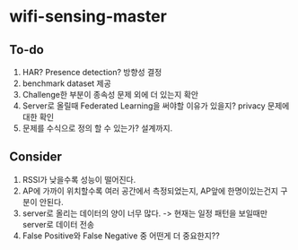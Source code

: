 # wifi-sensing-master


## To-do
1. HAR? Presence detection? 방향성 결정
2. benchmark dataset 제공
3. Challenge한 부분이 종속성 문제 외에 더 있는지 확안
4. Server로 올릴때 Federated Learning을 써야할 이유가 있을지? privacy 문제에 대한 확인
5. 문제를 수식으로 정의 할 수 있는가? 설계까지.

## Consider
1. RSSI가 낮을수록 성능이 떨어진다.
2. AP에 가까이 위치할수록 여러 공간에서 측정되었는지, AP앞에 한명이있는건지 구분이 안된다.
3. server로 올리는 데이터의 양이 너무 많다. -> 현재는 일정 패턴을 보일때만 server로 데이터 전송
4. False Positive와 False Negative 중 어떤게 더 중요한지??
